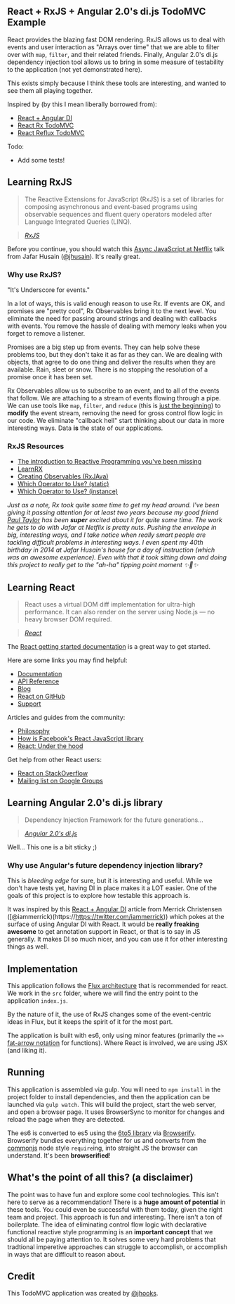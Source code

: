 ## React + RxJS + Angular 2.0's di.js TodoMVC Example

React provides the blazing fast DOM rendering. RxJS allows us to deal with events and user interaction as "Arrays over time" that we are able to filter over with `map`, `filter`, and their related friends. Finally, Angular 2.0's di.js dependency injection tool allows us to bring in some measure of testability to the application (not yet demonstrated here).

This exists simply because I think these tools are interesting, and wanted to see them all playing together.

Inspired by (by this I mean liberally borrowed from):
* [React + Angular DI](http://merrickchristensen.com/articles/react-angular-di.html)
* [React Rx TodoMVC](https://github.com/fdecampredon/react-rxjs-todomvc)
* [React Reflux TodoMVC](https://github.com/spoike/refluxjs-todo)

Todo:
* Add some tests!

## Learning RxJS

> The Reactive Extensions for JavaScript (RxJS) is a set of libraries for composing asynchronous and event-based programs using observable sequences and fluent query operators modeled after Language Integrated Queries (LINQ).

> _[RxJS](http://reactive-extensions.github.io/RxJS/)_

Before you continue, you should watch this [Async JavaScript at Netflix](https://www.youtube.com/watch?v=FAZJsxcykPs) talk from Jafar Husain ([@jhusain](https://twitter.com/jhusain)). It's really great.

### Why use RxJS?

"It's Underscore for events."

In a lot of ways, this is valid enough reason to use Rx. If events are OK, and promises are "pretty cool", Rx Observables bring it to the next level. You eliminate the need for passing around strings and dealing with callbacks with events. You remove the hassle of dealing with memory leaks when you forget to remove a listener.

Promises are a big step up from events. They can help solve these problems too, but they don't take it as far as they can. We are dealing with objects, that agree to do one thing and deliver the results when they are available. Rain, sleet or snow. There is no stopping the resolution of a promise once it has been set.

Rx Observables allow us to subscribe to an event, and to all of the events that follow. We are attaching to a stream of events flowing through a pipe. We can use tools like `map`, `filter`, and `reduce` (this is [just the beginning](https://github.com/Reactive-Extensions/RxJS/blob/master/doc/gettingstarted/which-instance.md)) to **modify** the event stream, removing the need for gross control flow logic in our code. We eliminate "callback hell" start thinking about our data in more interesting ways. Data **is** the state of our applications.

### RxJS Resources

* [The introduction to Reactive Programming you've been missing](https://gist.github.com/staltz/868e7e9bc2a7b8c1f754)
* [LearnRX](http://jhusain.github.io/learnrx/)
* [Creating Observables (RxJAva)](https://github.com/ReactiveX/RxJava/wiki/Creating-Observables)
* [Which Operator to Use? (static)](https://github.com/Reactive-Extensions/RxJS/blob/master/doc/gettingstarted/which-static.md)
* [Which Operator to Use? (instance)](https://github.com/Reactive-Extensions/RxJS/blob/master/doc/gettingstarted/which-instance.md)

_Just as a note, Rx took quite some time to get my head around. I've been giving it passing attention for at least two years because my good friend [Paul Taylor](https://twitter.com/trxcllnt) has been **super** excited about it for quite some time. The work he gets to do with Jafar at Netflix is pretty nuts. Pushing the envelope in big, interesting ways, and I take notice when really smart people are tackling difficult problems in interesting ways. I even spent my 40th birthday in 2014 at Jafar Husain's house for a day of instruction (which was an awesome experience). Even with that it took sitting down and doing this project to really get to the "ah-ha" tipping point moment :sparkles::punch::sparkles:_

## Learning React

> React uses a virtual DOM diff implementation for ultra-high performance. It can also render on the server using Node.js — no heavy browser DOM required.

> _[React](http://facebook.github.io/react/)_

The [React getting started documentation](http://facebook.github.io/react/docs/getting-started.html) is a great way to get started.

Here are some links you may find helpful:

* [Documentation](http://facebook.github.io/react/docs/getting-started.html)
* [API Reference](http://facebook.github.io/react/docs/reference.html)
* [Blog](http://facebook.github.io/react/blog/)
* [React on GitHub](https://github.com/facebook/react)
* [Support](http://facebook.github.io/react/support.html)

Articles and guides from the community:

* [Philosophy](http://www.quora.com/Pete-Hunt/Posts/React-Under-the-Hood)
* [How is Facebook's React JavaScript library](http://www.quora.com/React-JS-Library/How-is-Facebooks-React-JavaScript-library)
* [React: Under the hood](http://www.quora.com/Pete-Hunt/Posts/React-Under-the-Hood)

Get help from other React users:

* [React on StackOverflow](http://stackoverflow.com/questions/tagged/reactjs)
* [Mailing list on Google Groups](https://groups.google.com/forum/#!forum/reactjs)

## Learning Angular 2.0's di.js library

> Dependency Injection Framework for the future generations...

> _[Angular 2.0's di.js](https://github.com/angular/di.js)_

Well... This one is a bit sticky ;)

### Why use Angular's future dependency injection library?

This is *bleeding edge* for sure, but it is interesting and useful. While we don't have tests yet, having DI in place makes it a LOT easier. One of the goals of this project is to explore how testable this approach is.

It was inspired by this [React + Angular DI](http://merrickchristensen.com/articles/react-angular-di.html) article from Merrick Christensen ([@iammerrick)(https://https://twitter.com/iammerrick)) which pokes at the surface of using Angular DI with React. It would be **really freaking awesome** to get annotation support in React, or that is to say in JS generally. It makes DI so much nicer, and you can use it for other interesting things as well.

## Implementation

This application follows the [Flux architecture](https://facebook.github.io/flux/) that is recommended for react. We work in the `src` folder, where we will find the entry point to the application `index.js`.

By the nature of it, the use of RxJS changes some of the event-centric ideas in Flux, but it keeps the spirit of it for the most part.

The application is built with es6, only using minor features (primarily the `=>` [fat-arrow notation](https://egghead.io/lessons/arrow-function) for functions). Where React is involved, we are using JSX (and liking it).

## Running

This application is assembled via gulp. You will need to `npm install` in the project folder to install dependencies, and then the application can be launched via `gulp watch`. This will build the project, start the web server, and open a browser page. It uses BrowserSync to monitor for changes and reload the page when they are detected.

The es6 is converted to es5 using the [6to5 library](https://github.com/6to5/6to5) via [Browserify](http://browserify.org/). Browserify bundles everything together for us and converts from the [commonjs](http://wiki.commonjs.org/wiki/Modules/1.1) node style `require`ing, into straight JS the browser can understand. It's been **browserified**!

## What's the point of all this? (a disclaimer)

The point was to have fun and explore some cool technologies. This isn't here to serve as a recommendation! There is a **huge amount of potential** in these tools. You could even be successful with them today, given the right team and project. This approach is fun and interesting. There isn't a ton of boilerplate. The idea of eliminating control flow logic with declarative functional reactive style programming is an **important concept** that we should all be paying attention to. It solves some very hard problems that tradtional imperetive approaches can struggle to accomplish, or accomplish in ways that are difficult to reason about.

## Credit

This TodoMVC application was created by [@jhooks](https://twitter.com/jhooks).
